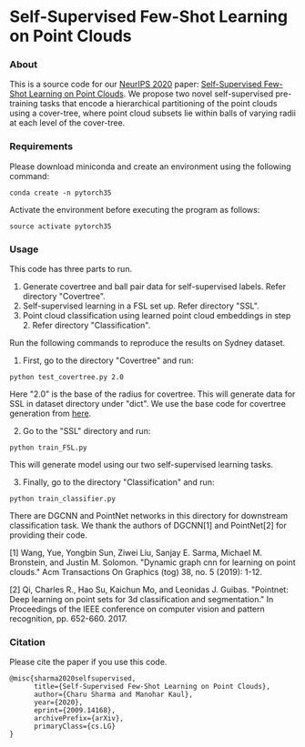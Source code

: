 # Self-Supervised Few-Shot Learning on Point Clouds

### About
This is a source code for our [NeurIPS 2020](https://nips.cc/Conferences/2020/) paper: [Self-Supervised Few-Shot Learning on Point Clouds](https://arxiv.org/abs/2009.14168). We propose two novel self-supervised pre-training tasks that encode a hierarchical partitioning of the point clouds using a cover-tree, where point cloud subsets lie within balls of varying radii at each level of the cover-tree.

### Requirements

Please download miniconda and create an environment using the following command:
```
conda create -n pytorch35
```
Activate the environment before executing the program as follows:
```
source activate pytorch35
```
### Usage
This code has three parts to run. 
1. Generate covertree and ball pair data for self-supervised labels. Refer directory "Covertree".
2. Self-supervised learning in a FSL set up. Refer directory "SSL".
3. Point cloud classification using learned point cloud embeddings in step 2. Refer directory "Classification".

Run the following commands to reproduce the results on Sydney dataset.
1. First, go to the directory "Covertree" and run:
```
python test_covertree.py 2.0
```
Here "2.0" is the base of the radius for covertree. This will generate data for SSL in dataset directory under "dict". We use the base code for covertree generation from [here](https://github.com/n8epi/CoverTree).

2. Go to the "SSL" directory and run:
```
python train_FSL.py
```
This will generate model using our two self-supervised learning tasks.

3. Finally, go to the directory "Classification" and run:
```
python train_classifier.py
```
There are DGCNN and PointNet networks in this directory for downstream classification task.
We thank the authors of DGCNN[1] and PointNet[2] for providing their code.

[1] Wang, Yue, Yongbin Sun, Ziwei Liu, Sanjay E. Sarma, Michael M. Bronstein, and Justin M. Solomon. "Dynamic graph cnn for learning on point clouds." Acm Transactions On Graphics (tog) 38, no. 5 (2019): 1-12.

[2] Qi, Charles R., Hao Su, Kaichun Mo, and Leonidas J. Guibas. "Pointnet: Deep learning on point sets for 3d classification and segmentation." In Proceedings of the IEEE conference on computer vision and pattern recognition, pp. 652-660. 2017.

### Citation
Please cite the paper if you use this code.
```
@misc{sharma2020selfsupervised,
      title={Self-Supervised Few-Shot Learning on Point Clouds}, 
      author={Charu Sharma and Manohar Kaul},
      year={2020},
      eprint={2009.14168},
      archivePrefix={arXiv},
      primaryClass={cs.LG}
}
```

